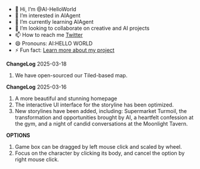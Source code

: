- 👋 Hi, I’m @AI-HelloWorld
- 👀 I’m interested in AIAgent
- 🌱 I’m currently learning AIAgent
- 💞️ I’m looking to collaborate on creative and AI projects
- 📫 How to reach me [Twitter](https://x.com/e3a_eternalai)
- 😄 Pronouns: AI:HELLO WORLD
- ⚡ Fun fact: [Learn more about my project](http://ai.eternalai.io/)

**ChangeLog** 2025-03-18
1. We have open-sourced our Tiled-based map.

**ChangeLog** 2025-03-16

1. A more beautiful and stunning homepage
2. The interactive UI interface for the storyline has been optimized.
3. New storylines have been added, including: Supermarket Turmoil, the transformation and opportunities brought by AI, a heartfelt confession at the gym, and a night of candid conversations at the Moonlight Tavern.

**OPTIONS**
 1. Game box can be dragged by left mouse click and scaled by wheel.
 2. Focus on the character by clicking its body, and cancel the option by right mouse click.

<!---
AI-HelloWorld/AI-HelloWorld is a ✨ special ✨ repository because its `README.md` (this file) appears on your GitHub profile.
You can click the Preview link to take a look at your changes.
--->
